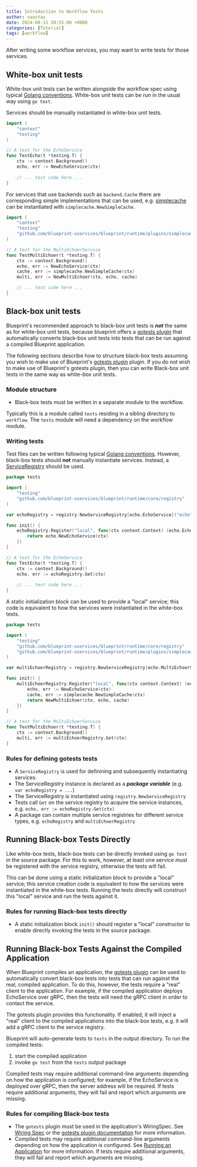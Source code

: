 ```yaml
---
title: Introduction to Workflow Tests
author: vaastav
date: 2024-08-11 20:55:00 +0800
categories: [Tutorial]
tags: [workflow]
---
```


After writing some workflow services, you may want to write tests for those services.

## White-box unit tests

White-box unit tests can be written alongside the workflow spec using typical [Golang conventions](https://go.dev/doc/tutorial/add-a-test).  White-box unit tests can be run in the usual way using `go test`.

Services should be manually instantiated in white-box unit tests.

```go
import (
    "context"
    "testing"
)

// A test for the EchoService
func TestEcho(t *testing.T) {
    ctx := context.Background()
    echo, err := NewEchoService(ctx)
    
    // ... test code here ...
}
```

For services that use backends such as `backend.Cache` there are corresponding simple implementations that can be used, e.g. [simplecache](https://github.com/Blueprint-uServices/blueprint/blob/main/runtime/plugins/simplecache/cache.go) can be instantiated with `simplecache.NewSimpleCache`.

```go
import (
    "context"
    "testing"
    "github.com/blueprint-uservices/blueprint/runtime/plugins/simplecache"
)

// A test for the MultiEchoerService
func TestMultiEchoer(t *testing.T) {
    ctx := context.Background()
    echo, err := NewEchoService(ctx)
    cache, err := simplecache.NewSimpleCache(ctx)
    multi, err := NewMultiEchoer(ctx, echo, cache)

    // ... test code here ...
}
```


## Black-box unit tests

Blueprint's recommended approach to black-box unit tests is ***not*** the same as for white-box unit tests, because blueprint offers a [gotests plugin](https://github.com/Blueprint-uServices/blueprint/blob/main/plugins/gotests/) that automatically converts black-box unit tests into tests that can be run against a compiled Blueprint application.

The following sections describe how to structure black-box tests assuming you wish to make use of Blueprint's [gotests plugin](https://github.com/Blueprint-uServices/blueprint/blob/main/plugins/gotests/) plugin.  If you do not wish to make use of Blueprint's gotests plugin, then you can write Black-box unit tests in the same way as white-box unit tests.

### Module structure

* Black-box tests must be written in a separate module to the workflow.

Typically this is a module called `tests` residing in a sibling directory to `workflow`.  The `tests` module will need a dependency on the workflow module.

### Writing tests

Test files can be written following typical [Golang conventions](https://go.dev/doc/tutorial/add-a-test).  However, black-box tests should **not** manually instantiate services.  Instead, a [ServiceRegistry](https://github.com/Blueprint-uServices/blueprint/blob/main/runtime/core/registry/) should be used.

```go
package tests

import (
    "testing"
    "github.com/blueprint-uservices/blueprint/runtime/core/registry"
)

var echoRegistry = registry.NewServiceRegistry[echo.EchoService]("echo")

func init() {
    echoRegistry.Register("local", func(ctx context.Context) (echo.EchoService, error) {
        return echo.NewEchoService(ctx)
    })
}

// A test for the EchoService
func TestEcho(t *testing.T) {
    ctx := context.Background()
    echo, err := echoRegistry.Get(ctx)
    
    // ... test code here ...
}
```

A static initialization block can be used to provide a "local" service; this code is equivalent to how the services were instantiated in the white-box tests.


```go
package tests

import (
    "testing"
    "github.com/blueprint-uservices/blueprint/runtime/core/registry"
    "github.com/blueprint-uservices/blueprint/runtime/plugins/simplecache"
)

var multiEchoerRegistry = registry.NewServiceRegistry[echo.MultiEchoerService]("multi_echoer")

func init() {
    multiEchoerRegistry.Register("local", func(ctx context.Context) (echo.MultiEchoerService, error) {
        echo, err := NewEchoService(ctx)
        cache, err := simplecache.NewSimpleCache(ctx)
        return NewMultiEchoer(ctx, echo, cache)
    })
}

// A test for the MultiEchoerService
func TestMultiEchoer(t *testing.T) {
    ctx := context.Background()
    multi, err := multiEchoerRegistry.Get(ctx)
}
```

### Rules for defining gotests tests

* A `ServiceRegistry` is used for definining and subsequently instantiating services.
* The ServiceRegistry instance is declared as a ***package variable*** (e.g. `var echoRegistry = ...`)
* The ServiceRegistry is instantiated using `registry.NewServiceRegistry`
* Tests call `Get` on the service registry to acquire the service instances, e.g. `echo, err := echoRegistry.Get(ctx)`
* A package can contain multiple service registries for different service types, e.g. `echoRegistry` and `multiEchoerRegistry`

## Running Black-box Tests Directly

Like white-box tests, black-box tests can be directly invoked using `go test` in the source package.  For this to work, however, at least one service must be registered with the service registry, otherwise the tests will fail.

This can be done using a static initialization block to provide a "local" service; this service creation code is equivalent to how the services were instantiated in the white-box tests.  Running the tests directly will construct this "local" service and run the tests against it.

### Rules for running Black-box tests directly

* A static initialization block `init()` should register a "local" constructor to enable directly invoking the tests in the source package.

## Running Black-box Tests Against the Compiled Application

When Blueprint compiles an application, the [gotests plugin](https://github.com/Blueprint-uServices/blueprint/blob/main/plugins/gotests/) can be used to automatically convert black-box tests into tests that can run against the real, compiled application.  To do this, however, the tests require a "real" client to the application.  For example, if the compiled application deploys EchoService over gRPC, then the tests will need the gRPC client in order to contact the service.

The gotests plugin provides this functionality.  If enabled, it will inject a "real" client to the compiled applications into the black-box tests, e.g. it will add a gRPC client to the service registry.

Blueprint will auto-generate tests to `tests` in the output directory.  To run the compiled tests:
 1. start the compiled application
 2. invoke `go test` from the `tests` output package

Compiled tests may require additional command-line arguments depending on how the application is configured; for example, if the EchoService is deployed over gRPC, then the server address will be required.  If tests require additional arguments, they will fail and report which arguments are missing.

### Rules for compiling Black-box tests

* The `gotests` plugin must be used in the application's WiringSpec.  See [Wiring Spec](wiring.md) or the [gotests plugin documentation](https://github.com/Blueprint-uServices/blueprint/blob/main/plugins/gotests/) for more information.
* Compiled tests may require additional command-line arguments depending on how the application is configured.  See [Running an Application](running.md) for more information.  If tests require additional arguments, they will fail and report which arguments are missing.